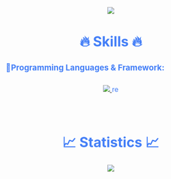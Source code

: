 
<div style=" font-size: medium; color: #447ff7" align=center>

<p  align="center">    
    <img src="https://user-images.githubusercontent.com/73097560/115834477-dbab4500-a447-11eb-908a-139a6edaec5c.gif">   
<br>

# 🔥 Skills 🔥

### 🔹Programming Languages & Framework:ㅤㅤㅤㅤㅤㅤㅤ
<p style="padding:10px;">
    <a href="https://developer.mozilla.org/en-US/docs/Web/JavaScript" target="_blank"> <img src="https://img.icons8.com/color/48/000000/javascript.png"/> </a>
    <img width="16" height="16" src="https://img.icons8.com/officexs/16/react.png" alt="react"/>
</p>

<p  align="center">          
<br>

# 📈 Statistics 📈

<p align="center">
  <a href="https://github.com/vipcodestudio">
    <img src="https://github-readme-stats.vercel.app/api?username=MiqbalF2021&show_icons=true&theme=github_dark&hide_border=true" />
    <!-- <img src="https://github-readme-streak-stats.herokuapp.com/?user=vipcodestudio&theme=github-dark-blue&hide_border=true" />
    <img src="https://activity-graph.herokuapp.com/graph?username=vipcodestudio&theme=react-dark" /> -->
</a>
</p>


<p  align="center">

</div>
